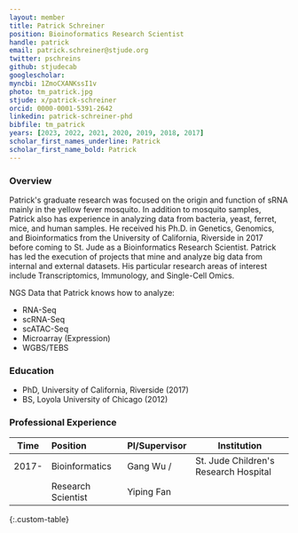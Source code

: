 ```yaml
---
layout: member
title: Patrick Schreiner
position: Bioinoformatics Research Scientist
handle: patrick
email: patrick.schreiner@stjude.org
twitter: pschreins
github: stjudecab
googlescholar:
myncbi: 1ZmoCXANKssI1v
photo: tm_patrick.jpg
stjude: x/patrick-schreiner
orcid: 0000-0001-5391-2642
linkedin: patrick-schreiner-phd
bibfile: tm_patrick
years: [2023, 2022, 2021, 2020, 2019, 2018, 2017]
scholar_first_names_underline: Patrick
scholar_first_name_bold: Patrick
---
```


### Overview
Patrick's graduate research was focused on the origin and function of sRNA mainly in the yellow fever mosquito.  In addition to mosquito samples, Patrick also has experience in analyzing data from bacteria, yeast, ferret, mice, and human samples. He received his Ph.D. in Genetics, Genomics, and Bioinformatics from the University of California, Riverside in 2017 before coming to St. Jude as a Bioinformatics Research Scientist.  Patrick has led the execution of projects that mine and analyze big data from internal and external datasets. His particular research areas of interest include Transcriptomics, Immunology, and Single-Cell Omics.

NGS Data that Patrick knows how to analyze:

- RNA-Seq
- scRNA-Seq
- scATAC-Seq
- Microarray (Expression)
- WGBS/TEBS

### Education
- PhD, University of California, Riverside (2017)
- BS, Loyola University of Chicago (2012)

### Professional Experience

Time        | Position                   | PI/Supervisor    | Institution                                   |
----------- | :-----------               | -----------      | -----------                                   |
2017-       | Bioinformatics	         | Gang Wu /        | St. Jude Children's Research Hospital         |
            | Research Scientist         | Yiping Fan       |                                               |
{:.custom-table}
